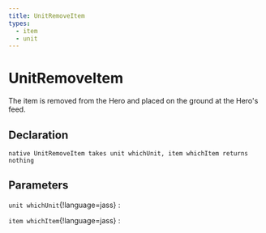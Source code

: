 ```yaml
---
title: UnitRemoveItem
types:
  - item
  - unit
---
```


# UnitRemoveItem
The item is removed from the Hero and placed on the ground at the Hero's feed.

## Declaration

```jass
native UnitRemoveItem takes unit whichUnit, item whichItem returns nothing
```

## Parameters
`unit whichUnit`{!language=jass}
: 

`item whichItem`{!language=jass}
: 

